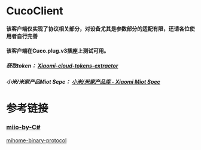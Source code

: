 # CucoClient
#### 该客户端仅实现了协议相关部分，对设备尤其是参数部分的适配有限，还请各位使用者自行完善
#### 该客户端在Cuco.plug.v3插座上测试可用。

##### 获取token： [Xiaomi-cloud-tokens-extractor](https://github.com/PiotrMachowski/Xiaomi-cloud-tokens-extractor)

##### 小米/米家产品Miot Sepc： [小米/米家产品库 - Xiaomi Miot Spec](https://home.miot-spec.com/)

# 参考链接
### [miio-by-C#](https://github.com/xcray/miio-by-CSharp/tree/master)
[mihome-binary-protocol](https://github.com/OpenMiHome/mihome-binary-protocol)
